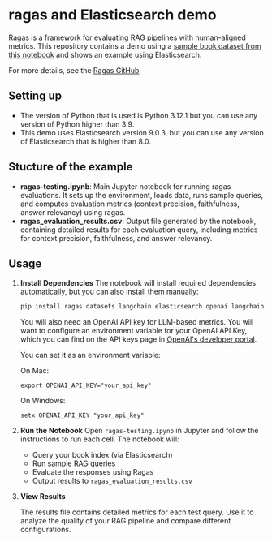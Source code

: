 # ragas and Elasticsearch demo
Ragas is a framework for evaluating RAG pipelines with human-aligned metrics. This repository contains a demo using a [sample book dataset from this notebook](https://github.com/justincastilla/book-search/blob/main/notebooks/local_embedding_example.ipynb) and shows an example using Elasticsearch.

For more details, see the [Ragas GitHub](https://github.com/explodinggradients/ragas).

## Setting up
- The version of Python that is used is Python 3.12.1 but you can use any version of Python higher than 3.9.
- This demo uses Elasticsearch version 9.0.3, but you can use any version of Elasticsearch that is higher than 8.0.

## Stucture of the example
- **ragas-testing.ipynb**: Main Jupyter notebook for running ragas evaluations. It sets up the environment, loads data, runs sample queries, and computes evaluation metrics (context precision, faithfulness, answer relevancy) using ragas.
- **ragas_evaluation_results.csv**: Output file generated by the notebook, containing detailed results for each evaluation query, including metrics for context precision, faithfulness, and answer relevancy.

## Usage

1. **Install Dependencies**
   The notebook will install required dependencies automatically, but you can also install them manually:
   
   ```bash
   pip install ragas datasets langchain elasticsearch openai langchain-openai
   ```

   You will also need an OpenAI API key for LLM-based metrics. You will want to configure an environment variable for your OpenAI API Key, which you can find on the API keys page in [OpenAI's developer portal](https://platform.openai.com/api-keys).

   You can set it as an environment variable:

    On Mac: 

    ```
    export OPENAI_API_KEY="your_api_key"
    ```

    
    On Windows:

    ```
    setx OPENAI_API_KEY "your_api_key"
    ```

3. **Run the Notebook**
   Open `ragas-testing.ipynb` in Jupyter and follow the instructions to run each cell. The notebook will:
   
   - Query your book index (via Elasticsearch)
   - Run sample RAG queries
   - Evaluate the responses using Ragas
   - Output results to `ragas_evaluation_results.csv`

5. **View Results**
   
   The results file contains detailed metrics for each test query. Use it to analyze the quality of your RAG pipeline and compare different configurations.
